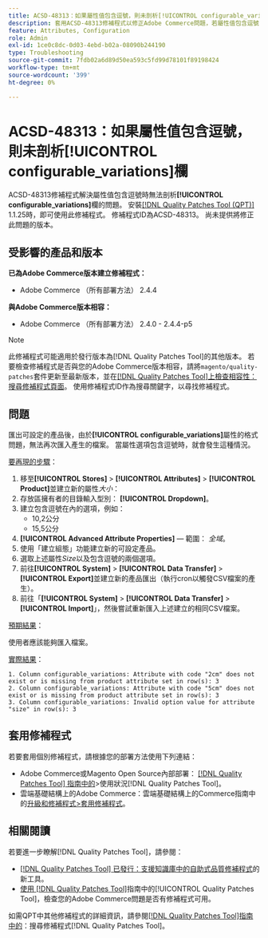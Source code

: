 ```yaml
---
title: ACSD-48313：如果屬性值包含逗號，則未剖析[!UICONTROL configurable_variations]欄
description: 套用ACSD-48313修補程式以修正Adobe Commerce問題，若屬性值包含逗號，則不會剖析[!UICONTROL configurable_variations]欄。
feature: Attributes, Configuration
role: Admin
exl-id: 1ce0c8dc-0d03-4ebd-b02a-08090b244190
type: Troubleshooting
source-git-commit: 7fdb02a6d89d50ea593c5fd99d78101f89198424
workflow-type: tm+mt
source-wordcount: '399'
ht-degree: 0%

---
```


# ACSD-48313：如果屬性值包含逗號，則未剖析&#x200B;**[!UICONTROL configurable_variations]**&#x200B;欄

ACSD-48313修補程式解決屬性值包含逗號時無法剖析&#x200B;**[!UICONTROL configurable_variations]**&#x200B;欄的問題。 安裝[[!DNL Quality Patches Tool (QPT)]](https://experienceleague.adobe.com/zh-hant/docs/commerce-operations/tools/quality-patches-tool/quality-patches-tool-to-self-serve-quality-patches) 1.1.25時，即可使用此修補程式。 修補程式ID為ACSD-48313。 尚未提供將修正此問題的版本。

## 受影響的產品和版本

**已為Adobe Commerce版本建立修補程式：**
* Adobe Commerce （所有部署方法） 2.4.4

**與Adobe Commerce版本相容：**
* Adobe Commerce （所有部署方法） 2.4.0 - 2.4.4-p5

>[!NOTE]
>
>此修補程式可能適用於發行版本為[!DNL Quality Patches Tool]的其他版本。 若要檢查修補程式是否與您的Adobe Commerce版本相容，請將`magento/quality-patches`套件更新至最新版本，並在[[!DNL Quality Patches Tool]上檢查相容性：搜尋修補程式頁面](https://experienceleague.adobe.com/tools/commerce-quality-patches/index.html?lang=zh-Hant)。 使用修補程式ID作為搜尋關鍵字，以尋找修補程式。

## 問題

匯出可設定的產品後，由於&#x200B;**[!UICONTROL configurable_variations]**&#x200B;屬性的格式問題，無法再次匯入產生的檔案。 當屬性選項包含逗號時，就會發生這種情況。

<u>要再現的步驟</u>：

1. 移至&#x200B;**[!UICONTROL Stores]** > **[!UICONTROL Attributes]** > **[!UICONTROL Product]**&#x200B;並建立新的屬性&#x200B;_大小_：
1. 存放區擁有者的目錄輸入型別： **[!UICONTROL Dropdown]**。
1. 建立包含逗號在內的選項，例如：
   * 10,2公分
   * 15,5公分
1. **[!UICONTROL Advanced Attribute Properties]** — 範圍： _全域_。
1. 使用「建立組態」功能建立新的可設定產品。
1. 選取上述屬性&#x200B;_Size_&#x200B;以及包含逗號的兩個選項。
1. 前往&#x200B;**[!UICONTROL System]** > **[!UICONTROL Data Transfer]** > **[!UICONTROL Export]**&#x200B;並建立新的產品匯出（執行cron以觸發CSV檔案的產生）。
1. 前往「**[!UICONTROL System]** > **[!UICONTROL Data Transfer]** > **[!UICONTROL Import]**」，然後嘗試重新匯入上述建立的相同CSV檔案。

<u>預期結果</u>：

使用者應該能夠匯入檔案。

<u>實際結果</u>：

```
1. Column configurable_variations: Attribute with code "2cm" does not exist or is missing from product attribute set in row(s): 3
2. Column configurable_variations: Attribute with code "5cm" does not exist or is missing from product attribute set in row(s): 3
3. Column configurable_variations: Invalid option value for attribute "size" in row(s): 3
```

## 套用修補程式

若要套用個別修補程式，請根據您的部署方法使用下列連結：

* Adobe Commerce或Magento Open Source內部部署： [[!DNL Quality Patches Tool] 指南中的](/help/tools/quality-patches-tool/usage.md)>使用狀況[!DNL Quality Patches Tool]。
* 雲端基礎結構上的Adobe Commerce：雲端基礎結構上的Commerce指南中的[升級和修補程式>套用修補程式](https://experienceleague.adobe.com/docs/commerce-cloud-service/user-guide/develop/upgrade/apply-patches.html?lang=zh-Hant)。


## 相關閱讀

若要進一步瞭解[!DNL Quality Patches Tool]，請參閱：

* [[!DNL Quality Patches Tool] 已發行：支援知識庫中的自助式品質修補程式](https://experienceleague.adobe.com/zh-hant/docs/commerce-operations/tools/quality-patches-tool/quality-patches-tool-to-self-serve-quality-patches)的新工具。
* [使用 [!DNL Quality Patches Tool]](/help/tools/quality-patches-tool/patches-available-in-qpt/check-patch-for-magento-issue-with-magento-quality-patches.md)指南中的[!UICONTROL Quality Patches Tool]，檢查您的Adobe Commerce問題是否有修補程式可用。


如需QPT中其他修補程式的詳細資訊，請參閱[[!DNL Quality Patches Tool]指南中的](https://experienceleague.adobe.com/tools/commerce-quality-patches/index.html?lang=zh-Hant)：搜尋修補程式[!DNL Quality Patches Tool]。
